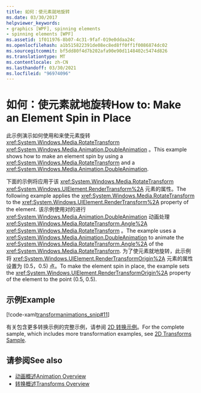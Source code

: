 ```yaml
---
title: 如何：使元素就地旋转
ms.date: 03/30/2017
helpviewer_keywords:
- graphics [WPF], spinning elements
- spinning elements [WPF]
ms.assetid: 1f011976-8b07-4c31-9faf-019e0ddaa24c
ms.openlocfilehash: a1b515822391de08ec8ed8ff0ff1f0086874dc02
ms.sourcegitcommit: bf5dd80f4d7b202afa90e90d1148402c5474d826
ms.translationtype: MT
ms.contentlocale: zh-CN
ms.lasthandoff: 03/30/2021
ms.locfileid: "96974096"
---
```

# <a name="how-to-make-an-element-spin-in-place"></a><span data-ttu-id="3adb4-102">如何：使元素就地旋转</span><span class="sxs-lookup"><span data-stu-id="3adb4-102">How to: Make an Element Spin in Place</span></span>
<span data-ttu-id="3adb4-103">此示例演示如何使用和来使元素旋转 <xref:System.Windows.Media.RotateTransform> <xref:System.Windows.Media.Animation.DoubleAnimation> 。</span><span class="sxs-lookup"><span data-stu-id="3adb4-103">This example shows how to make an element spin by using a <xref:System.Windows.Media.RotateTransform> and a <xref:System.Windows.Media.Animation.DoubleAnimation>.</span></span>  
  
 <span data-ttu-id="3adb4-104">下面的示例将应用于该 <xref:System.Windows.Media.RotateTransform> <xref:System.Windows.UIElement.RenderTransform%2A> 元素的属性。</span><span class="sxs-lookup"><span data-stu-id="3adb4-104">The following example applies the <xref:System.Windows.Media.RotateTransform> to the <xref:System.Windows.UIElement.RenderTransform%2A> property of the element.</span></span> <span data-ttu-id="3adb4-105">该示例使用对的进行 <xref:System.Windows.Media.Animation.DoubleAnimation> 动画处理 <xref:System.Windows.Media.RotateTransform.Angle%2A> <xref:System.Windows.Media.RotateTransform> 。</span><span class="sxs-lookup"><span data-stu-id="3adb4-105">The example uses a <xref:System.Windows.Media.Animation.DoubleAnimation> to animate the <xref:System.Windows.Media.RotateTransform.Angle%2A> of the <xref:System.Windows.Media.RotateTransform>.</span></span> <span data-ttu-id="3adb4-106">为了使元素就地旋转，此示例将 <xref:System.Windows.UIElement.RenderTransformOrigin%2A> 元素的属性设置为 (0.5，0.5) 点。</span><span class="sxs-lookup"><span data-stu-id="3adb4-106">To make the element spin in place, the example sets the <xref:System.Windows.UIElement.RenderTransformOrigin%2A> property of the element to the point (0.5, 0.5).</span></span>  
  
## <a name="example"></a><span data-ttu-id="3adb4-107">示例</span><span class="sxs-lookup"><span data-stu-id="3adb4-107">Example</span></span>  
 [!code-xaml[transformanimations_snip#11](~/samples/snippets/xaml/VS_Snippets_Wpf/transformanimations_snip/XAML/RotateAboutCenterExample.xaml#11)]  
  
 <span data-ttu-id="3adb4-108">有关包含更多转换示例的完整示例，请参阅 [2D 转换示例](https://github.com/Microsoft/WPF-Samples/tree/master/Graphics/2DTransforms)。</span><span class="sxs-lookup"><span data-stu-id="3adb4-108">For the complete sample, which includes more transformation examples, see [2D Transforms Sample](https://github.com/Microsoft/WPF-Samples/tree/master/Graphics/2DTransforms).</span></span>  
  
## <a name="see-also"></a><span data-ttu-id="3adb4-109">请参阅</span><span class="sxs-lookup"><span data-stu-id="3adb4-109">See also</span></span>

- [<span data-ttu-id="3adb4-110">动画概述</span><span class="sxs-lookup"><span data-stu-id="3adb4-110">Animation Overview</span></span>](animation-overview.md)
- [<span data-ttu-id="3adb4-111">转换概述</span><span class="sxs-lookup"><span data-stu-id="3adb4-111">Transforms Overview</span></span>](transforms-overview.md)
